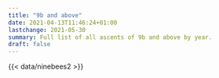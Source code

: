 ```yaml
---
title: "9b and above"
date: 2021-04-13T11:46:24+01:00
lastchange: 2021-05-30
summary: Full list of all ascents of 9b and above by year.
draft: false
---
```



{{< data/ninebees2 >}}